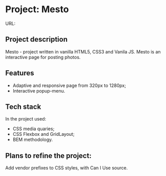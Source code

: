 # Project: Mesto
URL:

## Project description
Mesto - project written in vanilla HTML5, CSS3 and Vanila JS.
Mesto is an interactive page for posting photos.
## Features
- Adaptive and responsive page from 320px to 1280px;
- Interactive popup-menu.
## Tech stack
In the project used:
- CSS media quaries;
- CSS Flexbox and GridLayout;
- BEM methodology.

## Plans to refine the project:
Add vendor prefixes to CSS styles, with Can I Use source.
